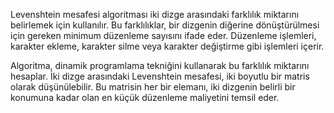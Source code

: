 Levenshtein mesafesi algoritması iki dizge arasındaki farklılık miktarını belirlemek için kullanılır. Bu farklılıklar, bir dizgenin diğerine dönüştürülmesi için gereken minimum düzenleme sayısını ifade eder. Düzenleme işlemleri, karakter ekleme, karakter silme veya karakter değiştirme gibi işlemleri içerir.

Algoritma, dinamik programlama tekniğini kullanarak bu farklılık miktarını hesaplar. İki dizge arasındaki Levenshtein mesafesi, iki boyutlu bir matris olarak düşünülebilir. Bu matrisin her bir elemanı, iki dizgenin belirli bir konumuna kadar olan en küçük düzenleme maliyetini temsil eder.
